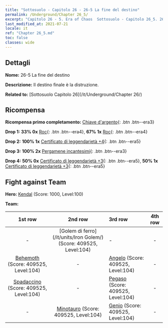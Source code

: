 ```yaml
---
title: "Sottosuolo - Capitolo 26 - 26-5 La fine del destino"
permalink: /Underground/Chapter 26_5/
excerpt: "Capitolo 26 - 5. Era of Chaos  Sottosuolo - Capitolo 26_5. 26-5 La fine del destino"
last_modified_at: 2021-07-21
locale: it
ref: "Chapter 26_5.md"
toc: false
classes: wide
---
```


## Dettagli

 **Nome:** 26-5 La fine del destino

 **Descrizione:** Il destino finale è la distruzione.

 **Related to:** [Sottosuolo Capitolo 26](/it/Underground/Chapter 26/)

## Ricompensa

 **Ricompensa primo completamento:** [Chiave d'argento](/ItemsIT/con_693/){: .btn .btn--era3}

 **Drop 1:** **33% 0x** [Roc](/ItemsIT/unt_221/){: .btn .btn--era4}, **67% 1x** [Roc](/ItemsIT/unt_221/){: .btn .btn--era4}

 **Drop 2:** **100% 1x** [Certificato di leggendarietà +4](/ItemsIT/mat_95/){: .btn .btn--era5}

 **Drop 3:** **100% 2x** [Pergamene incantesimi](/ItemsIT/con_694/){: .btn .btn--era3}

 **Drop 4:** **50% 0x** [Certificato di leggendarietà +3](/ItemsIT/mat_88/){: .btn .btn--era5}, **50% 1x** [Certificato di leggendarietà +3](/ItemsIT/mat_88/){: .btn .btn--era5}


## Fight against Team
 **Hero:** [Kendal](/it/heroes/Kendal/) (Score: 1000, Level:100)

 **Team:**


  | 1st row | 2nd row | 3rd row | 4th row |
  |:----:|:----:|:----|:----:|
  | - | [Golem di ferro](/it/units/Iron Golem/) (Score: 409525, Level:104)  | - | - |
  | [Behemoth](/it/units/Behemoth/) (Score: 409525, Level:104)  | - | [Angelo](/it/units/Angel/) (Score: 409525, Level:104)  | - |
  | [Spadaccino](/it/units/Swordsman/) (Score: 409525, Level:104)  | - | [Pegaso](/it/units/Pegasus/) (Score: 409525, Level:104)  | - |
  | - | [Minotauro](/it/units/Minotaur/) (Score: 409525, Level:104)  | [Genio](/it/units/Genie/) (Score: 409525, Level:104)  | - |


